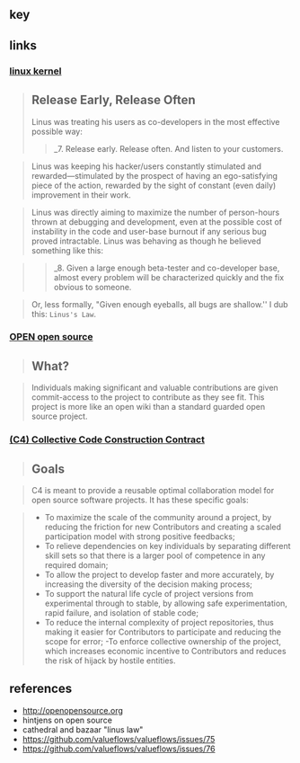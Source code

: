 ## key

## links

### [linux kernel](http://www.catb.org/~esr/writings/cathedral-bazaar/cathedral-bazaar/ar01s04.html)

> ## Release Early, Release Often
>
> Linus was treating his users as co-developers in the most effective possible way:
>
> > _7. Release early. Release often. And listen to your customers.

>  Linus was keeping his hacker/users constantly stimulated and rewarded—stimulated by the prospect of having an ego-satisfying piece of the action, rewarded by the sight of constant (even daily) improvement in their work.

> Linus was directly aiming to maximize the number of person-hours thrown at debugging and development, even at the possible cost of instability in the code and user-base burnout if any serious bug proved intractable. Linus was behaving as though he believed something like this:

> > _8. Given a large enough beta-tester and co-developer base, almost every problem will be characterized quickly and the fix obvious to someone.

> Or, less formally, "Given enough eyeballs, all bugs are shallow.'' I dub this: `Linus's Law`.

### [OPEN open source](http://openopensource.org)

> ## What?

> Individuals making significant and valuable contributions are given commit-access to the project to contribute as they see fit. This project is more like an open wiki than a standard guarded open source project.

### [(C4) Collective Code Construction Contract](http://rfc.zeromq.org/spec:22)

> ## Goals

> C4 is meant to provide a reusable optimal collaboration model for open source software projects. It has these specific goals:

> - To maximize the scale of the community around a project, by reducing the friction for new Contributors and creating a scaled participation model with strong positive feedbacks;
> - To relieve dependencies on key individuals by separating different skill sets so that there is a larger pool of competence in any required domain;
> - To allow the project to develop faster and more accurately, by increasing the diversity of the decision making process;
> - To support the natural life cycle of project versions from experimental through to stable, by allowing safe experimentation, rapid failure, and isolation of stable code;
> - To reduce the internal complexity of project repositories, thus making it easier for Contributors to participate and reducing the scope for error;
> -To enforce collective ownership of the project, which increases economic incentive to Contributors and reduces the risk of hijack by hostile entities.


## references

- http://openopensource.org
- hintjens on open source
- cathedral and bazaar "linus law"
- https://github.com/valueflows/valueflows/issues/75
- https://github.com/valueflows/valueflows/issues/76

